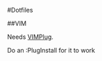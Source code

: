 #Dotfiles

##VIM

Needs [VIMPlug](https://github.com/junegunn/vim-plug).

Do an :PlugInstall for it to work
